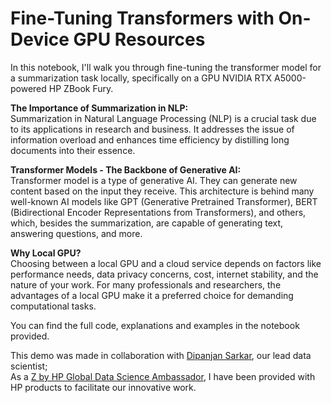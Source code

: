 # Fine-Tuning Transformers with On-Device GPU Resources

In this notebook, I'll walk you through fine-tuning the transformer model for a summarization task locally, specifically on a GPU NVIDIA RTX A5000-powered HP ZBook Fury.

**The Importance of Summarization in NLP:**  
Summarization in Natural Language Processing (NLP) is a crucial task due to its applications in research and business. It addresses the issue of information overload and enhances time efficiency by distilling long documents into their essence.

**Transformer Models - The Backbone of Generative AI:**  
Transformer model is a type of generative AI. They can generate new content based on the input they receive. This architecture is behind many well-known AI models like GPT (Generative Pretrained Transformer), BERT (Bidirectional Encoder Representations from Transformers), and others, which, besides the summarization,  are capable of generating text, answering questions, and more.

**Why Local GPU?**  
Choosing between a local GPU and a cloud service depends on factors like performance needs, data privacy concerns, cost, internet stability, and the nature of your work. For many professionals and researchers, the advantages of a local GPU make it a preferred choice for demanding computational tasks.

You can find the full code, explanations and examples in the notebook provided. 

This demo was made in collaboration with [Dipanjan Sarkar](https://github.com/dipanjanS), our lead data scientist;   
As a [Z by HP Global Data Science Ambassador](https://www.hp.com/us-en/workstations/industries/data-science/ambassador-ekaterina-butyugina.html), I have been provided with HP products to facilitate our innovative work.

